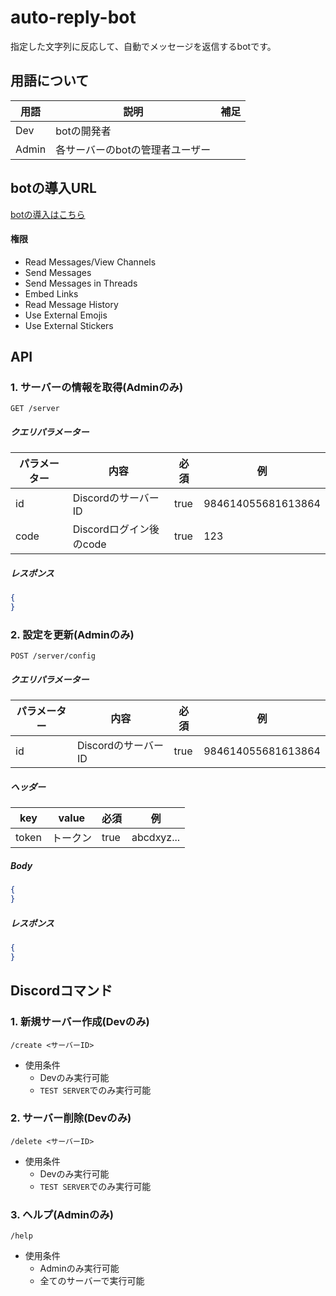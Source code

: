 # auto-reply-bot

指定した文字列に反応して、自動でメッセージを返信するbotです。

## 用語について

| 用語    | 説明                | 補足  | 
|-------|-------------------|-----|
| Dev   | botの開発者           |     | 
| Admin | 各サーバーのbotの管理者ユーザー |     | 

## botの導入URL

[botの導入はこちら](https://discord.com/api/oauth2/authorize?client_id=1054635548142223400&permissions=412317207552&scope=bot)

#### 権限

- Read Messages/View Channels
- Send Messages
- Send Messages in Threads
- Embed Links
- Read Message History
- Use External Emojis
- Use External Stickers

## API

### 1. サーバーの情報を取得(Adminのみ)

```
GET /server
```

##### クエリパラメーター

| パラメーター | 内容                | 必須   | 例                  |
|--------|-------------------|------|--------------------|
| id     | DiscordのサーバーID    | true | 984614055681613864 |
| code   | Discordログイン後のcode | true | 123                |

##### レスポンス

```json
{
}
```

### 2. 設定を更新(Adminのみ)

```
POST /server/config
```

##### クエリパラメーター

| パラメーター | 内容                | 必須   | 例                  |
|--------|-------------------|------|--------------------|
| id     | DiscordのサーバーID    | true | 984614055681613864 |

##### ヘッダー

| key   | value             | 必須   | 例          |
|-------|-------------------|------|------------|
| token | トークン              | true | abcdxyz... |

##### Body

```json
{
}
```

##### レスポンス

```json
{
}
```

## Discordコマンド

### 1. 新規サーバー作成(Devのみ)

```
/create <サーバーID>
```

- 使用条件
    - Devのみ実行可能
    - `TEST SERVER`でのみ実行可能

### 2. サーバー削除(Devのみ)

```
/delete <サーバーID>
```

- 使用条件
    - Devのみ実行可能
    - `TEST SERVER`でのみ実行可能

### 3. ヘルプ(Adminのみ)

```
/help
```

- 使用条件
    - Adminのみ実行可能
    - 全てのサーバーで実行可能
